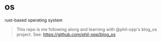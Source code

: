 # os
rust-based operating system

> This repo is me following along and learning with @phil-opp's blog_os project.
> See: https://github.com/phil-opp/blog_os

